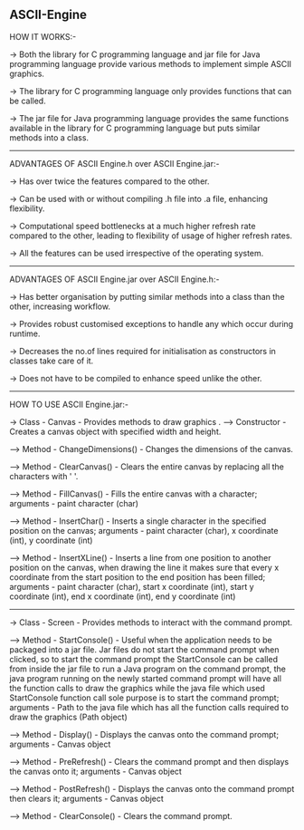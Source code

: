 ASCII-Engine
--------------------------------------------------------------
HOW IT WORKS:-

-> Both the library for C programming language and jar file for Java programming language provide various methods to implement simple ASCII graphics.

-> The library for C programming language only provides functions that can be called.

-> The jar file for Java programming language provides the same functions available in the library for C programming language but puts similar methods into a class.

--------------------------------------------------------------
ADVANTAGES OF ASCII Engine.h over ASCII Engine.jar:-

-> Has over twice the features compared to the other.

-> Can be used with or without compiling .h file into .a file, enhancing flexibility.

-> Computational speed bottlenecks at a much higher refresh rate compared to the other, leading to flexibility of usage of higher refresh rates.

-> All the features can be used irrespective of the operating system.

--------------------------------------------------------------
ADVANTAGES OF ASCII Engine.jar over ASCII Engine.h:-

-> Has better organisation by putting similar methods into a class than the other, increasing workflow.

-> Provides robust customised exceptions to handle any which occur during runtime.

-> Decreases the no.of lines required for initialisation as constructors in classes take care of it.

-> Does not have to be compiled to enhance speed unlike the other.

----------------------------------------------------------------------------------
HOW TO USE ASCII Engine.jar:-

-> Class - Canvas - Provides methods to draw graphics
.
--> Constructor - Creates a canvas object with specified width and height.

--> Method - ChangeDimensions() - Changes the dimensions of the canvas.

--> Method - ClearCanvas() - Clears the entire canvas by replacing all the characters with ' '.

--> Method - FillCanvas() -  Fills the entire canvas with a character; arguments - paint character (char)

--> Method - InsertChar() - Inserts a single character in the specified position on the canvas; arguments - paint character (char), x coordinate (int), y coordinate (int)

--> Method - InsertXLine() - Inserts a line from one position to another position on the canvas, when drawing the line it makes sure that every x coordinate from the start position to the end position has been filled; arguments - paint character (char), start x coordinate (int), start y coordinate (int), end x coordinate (int), end y coordinate (int)

---------------------------------------------------------------------------------

-> Class - Screen - Provides methods to interact with the command prompt.

--> Method - StartConsole() - Useful when the application needs to be packaged into a jar file. Jar files do not start the command prompt when clicked, so to start the command prompt the StartConsole can be called from inside the jar file to run a Java program on the command prompt, the java program running on the newly started command prompt will have all the function calls to draw the graphics while the java file which used StartConsole function call sole purpose is to start the command prompt; arguments - Path to the java file which has all the function calls required to draw the graphics (Path object)

--> Method - Display() - Displays the canvas onto the command prompt; arguments - Canvas object

--> Method - PreRefresh() - Clears the command prompt and then displays the canvas onto it; arguments - Canvas object

--> Method - PostRefresh() - Displays the canvas onto the command prompt then clears it; arguments - Canvas object

--> Method - ClearConsole() - Clears the command prompt.
